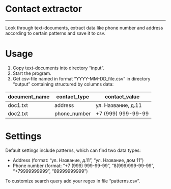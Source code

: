 # Contact extractor
___
Look through text-documents, extract data like phone number and address according to certain patterns and save it to csv.


# Usage
1. Copy text-documents into directory “input”.
2. Start the program.
3. Get csv-file named in format “YYYY-MM-DD_file.csv” in directory “output” containing structured by columns data:

| document_name | contact_type | contact_value |
| ----------- | ----------- | ----------- |
| doc1.txt    | address | ул. Название, д.11 |
| doc2.txt    | phone_number | +7 (999) 999-99-99 |

# Settings

Default settings include patterns, which can find two data types:

- Address (format: “ул. Название, д.11”, “ул. Название, дом 11”)
- Phone number (format: “+7 (999) 999-99-99”, “8(999)999-99-99”, “+79999999999”, “89999999999”)

To customize search query add your regex in file “patterns.csv”.
